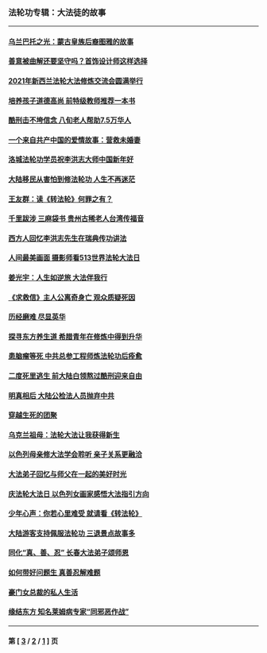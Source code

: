 ### 法轮功专辑：大法徒的故事
---
#### [乌兰巴托之光：蒙古皇族后裔图雅的故事](../../pages/nf1147481/n13155759.md?11010430) 
#### [善意被曲解还要坚守吗？首饰设计师这样选择](../../pages/nf1147481/n13077575.md?11010430) 
#### [2021年新西兰法轮大法修炼交流会圆满举行](../../pages/nf1147481/n13033149.md?11010430) 
#### [培养孩子道德高尚 前特级教师推荐一本书](../../pages/nf1147481/n12938640.md?11010430) 
#### [酷刑击不垮信念 八旬老人帮助7.5万华人](../../pages/nf1147481/n12880712.md?11010430) 
#### [一个来自共产中国的爱情故事：营救未婚妻](../../pages/nf1147481/n12778386.md?11010430) 
#### [洛城法轮功学员祝李洪志大师中国新年好](../../pages/nf1147481/n12724685.md?11010430) 
#### [大陆移民从害怕到修法轮功 人生不再迷茫](../../pages/nf1147481/n12414325.md?11010430) 
#### [王友群：读《转法轮》何罪之有？](../../pages/nf1147481/n12408647.md?11010430) 
#### [千里跋涉 三麻袋书 贵州古稀老人台湾传福音](../../pages/nf1147481/n12198750.md?11010430) 
#### [西方人回忆李洪志先生在瑞典传功讲法](../../pages/nf1147481/n12099607.md?11010430) 
#### [人间最美画面 摄影师看513世界法轮大法日](../../pages/nf1147481/n12094118.md?11010430) 
#### [姜光宇：人生如逆旅 大法伴我行](../../pages/nf1147481/n12088664.md?11010430) 
#### [《求救信》主人公离奇身亡 观众质疑死因](../../pages/nf1147481/n11845215.md?11010430) 
#### [历经磨难 尽显英华](../../pages/nf1147481/n11723297.md?11010430) 
#### [探寻东方养生道 希腊青年在修炼中得到升华](../../pages/nf1147481/n11494502.md?11010430) 
#### [患脑瘤等死 中共总参工程师炼法轮功后痊愈](../../pages/nf1147481/n11466682.md?11010430) 
#### [二度死里逃生 前大陆白领熬过酷刑迎来自由](../../pages/nf1147481/n11368594.md?11010430) 
#### [明真相后 大陆公检法人员抛弃中共](../../pages/nf1147481/n11358618.md?11010430) 
#### [穿越生死的团聚](../../pages/nf1147481/n11258922.md?11010430) 
#### [乌克兰祖母：法轮大法让我获得新生](../../pages/nf1147481/n11269457.md?11010430) 
#### [以色列母亲修大法学会聆听 亲子关系更融洽](../../pages/nf1147481/n11268195.md?11010430) 
#### [大法弟子回忆与师父在一起的美好时光](../../pages/nf1147481/n11267759.md?11010430) 
#### [庆法轮大法日 以色列女画家感悟大法指引方向](../../pages/nf1147481/n11267735.md?11010430) 
#### [少年心声：你若心里难受 就请看《转法轮》](../../pages/nf1147481/n11267496.md?11010430) 
#### [大陆游客支持佩服法轮功 三退景点故事多](../../pages/nf1147481/n11267378.md?11010430) 
#### [同化“真、善、忍” 长春大法弟子颂师恩](../../pages/nf1147481/n11266497.md?11010430) 
#### [如何带好问题生 真善忍解难题](../../pages/nf1147481/n11243655.md?11010430) 
#### [豪门女总裁的私人生活](../../pages/nf1147481/n10127794.md?11010430) 
#### [缘结东方 知名莱姆病专家“同邪恶作战”](../../pages/nf1147481/n10682468.md?11010430) 

---
#### 第 [ [3](./3.md?11010430) / [2](./2.md?11010430) / [1](./1.md?11010430) ] 页

